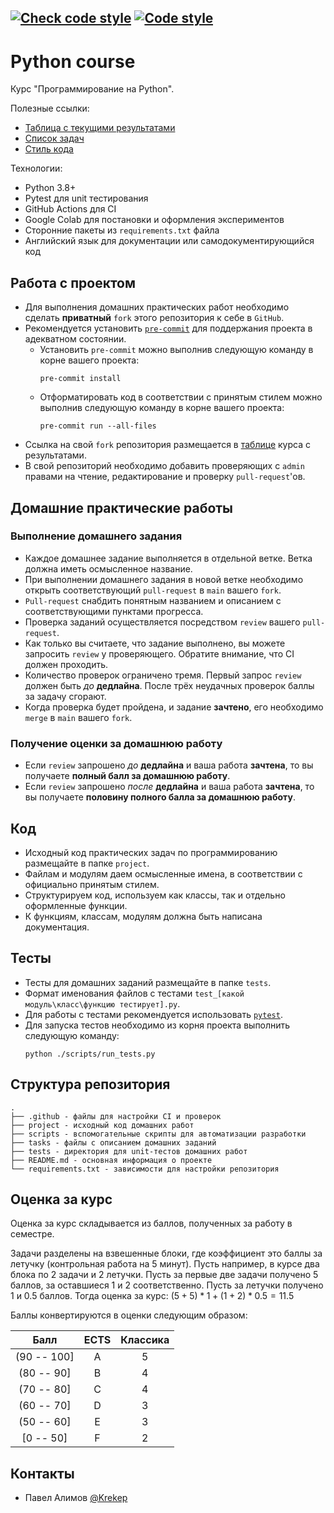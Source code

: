 [![Check code style](https://github.com/JetBrains-Research/formal-lang-course/actions/workflows/code_style.yml/badge.svg)](https://github.com/JetBrains-Research/formal-lang-course/actions/workflows/code_style.yml)
[![Code style](https://img.shields.io/badge/Code%20style-black-000000.svg)](https://github.com/psf/black)
---
# Python course

Курс "Программирование на Python".

Полезные ссылки:
- [Таблица с текущими результатами](https://docs.google.com/spreadsheets/d/1h29GyiGds4PvkNSZqw_1VYGAAcFNKr0j-YzTJLWTHR4/edit?usp=sharing)
- [Список задач](https://github.com/Krekep/spbu-python-course/tree/main/tasks)
- [Стиль кода](https://www.python.org/dev/peps/pep-0008/)

Технологии:
- Python 3.8+
- Pytest для unit тестирования
- GitHub Actions для CI
- Google Colab для постановки и оформления экспериментов
- Сторонние пакеты из `requirements.txt` файла
- Английский язык для документации или самодокументирующийся код

## Работа с проектом

- Для выполнения домашних практических работ необходимо сделать **приватный** `fork` этого репозитория к себе в `GitHub`.
- Рекомендуется установить [`pre-commit`](https://pre-commit.com/#install) для поддержания проекта в адекватном состоянии.
  - Установить `pre-commit` можно выполнив следующую команду в корне вашего проекта:
    ```shell
    pre-commit install
    ```
  - Отформатировать код в соответствии с принятым стилем можно выполнив следующую команду в корне вашего проекта:
    ```shell
    pre-commit run --all-files
    ```
- Ссылка на свой `fork` репозитория размещается в [таблице](https://docs.google.com/spreadsheets/d/1h29GyiGds4PvkNSZqw_1VYGAAcFNKr0j-YzTJLWTHR4/edit?usp=sharing) курса с результатами.
- В свой репозиторий необходимо добавить проверяющих с `admin` правами на чтение, редактирование и проверку `pull-request`'ов.

## Домашние практические работы

### Выполнение домашнего задания

- Каждое домашнее задание выполняется в отдельной ветке. Ветка должна иметь осмысленное название.
- При выполнении домашнего задания в новой ветке необходимо открыть соответствующий `pull-request` в `main` вашего `fork`.
- `Pull-request` снабдить понятным названием и описанием с соответствующими пунктами прогресса.
- Проверка заданий осуществляется посредством `review` вашего `pull-request`.
- Как только вы считаете, что задание выполнено, вы можете запросить `review` у проверяющего. Обратите внимание, что CI должен проходить.
- Количество проверок ограничено тремя. Первый запрос `review` должен быть _до_ **дедлайна**. После трёх неудачных проверок баллы за задачу сгорают.
- Когда проверка будет пройдена, и задание **зачтено**, его необходимо `merge` в `main` вашего `fork`.

### Получение оценки за домашнюю работу

- Если `review` запрошено _до_ **дедлайна** и ваша работа **зачтена**, то вы получаете **полный балл за домашнюю работу**.
- Если `review` запрошено _после_ **дедлайна** и ваша работа **зачтена**, то вы получаете **половину полного балла за домашнюю работу**.

## Код

- Исходный код практических задач по программированию размещайте в папке `project`.
- Файлам и модулям даем осмысленные имена, в соответствии с официально принятым стилем.
- Структурируем код, используем как классы, так и отдельно оформленные функции.
- К функциям, классам, модулям должна быть написана документация.

## Тесты

- Тесты для домашних заданий размещайте в папке `tests`.
- Формат именования файлов с тестами `test_[какой модуль\класс\функцию тестирует].py`.
- Для работы с тестами рекомендуется использовать [`pytest`](https://docs.pytest.org/en/stable/).
- Для запуска тестов необходимо из корня проекта выполнить следующую команду:
  ```shell
  python ./scripts/run_tests.py
  ```

## Структура репозитория

```text
.
├── .github - файлы для настройки CI и проверок
├── project - исходный код домашних работ
├── scripts - вспомогательные скрипты для автоматизации разработки
├── tasks - файлы с описанием домашних заданий
├── tests - директория для unit-тестов домашних работ
├── README.md - основная информация о проекте
└── requirements.txt - зависимости для настройки репозитория
```

## Оценка за курс

Оценка за курс складывается из баллов, полученных за работу в семестре.

Задачи разделены на взвешенные блоки, где коэффициент это баллы за летучку (контрольная работа на 5 минут).
Пусть например, в курсе два блока по 2 задачи и 2 летучки. Пусть за первые две задачи получено 5 баллов, за оставшиеся 1 и 2 соответственно.
Пусть за летучки получено 1 и 0.5 баллов. Тогда оценка за курс: $(5 + 5) * 1 + (1 + 2) * 0.5 = 11.5$

Баллы конвертируются в оценки следующим образом:

|    Балл     | ECTS  | Классика |
| :---------: | :---: | :------: |
| (90 -- 100] |   A   |    5     |
| (80 -- 90]  |   B   |    4     |
| (70 -- 80]  |   C   |    4     |
| (60 -- 70]  |   D   |    3     |
| (50 -- 60]  |   E   |    3     |
|  [0 -- 50]  |   F   |    2     |

## Контакты

- Павел Алимов [@Krekep](https://github.com/Krekep)
